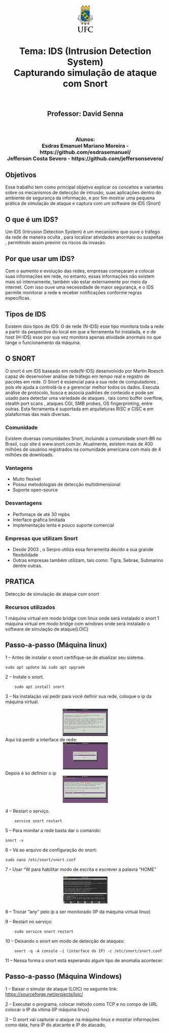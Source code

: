 <div align="center"><img src="img/index.png" alt="" style="width:80; height:85px;"/></div>

<div align="center">
<h1>Tema:  IDS (Intrusion Detection System)<br>
	Capturando simulação de ataque com Snort</h1><br>
 	<h2>Professor: David Senna </h2><br>
 	<h3>Alunos: <br>
 	 Esdras Emanuel Mariano Moreira - https://github.com/esdrasemanuel/ <br>
 	 Jefferson Costa Severo - https://github.com/jeffersonsevero/ <br></h3></div>
 
 
## Objetivos
<p>Esse trabalho tem como principal objetivo explicar os conceitos e variantes sobre os mecanismos de 
detecção de intrusão, suas aplicações dentro do ambiente de segurança da informação, e por fim mostrar uma pequena prática de simulação de ataque e captura com um software de IDS (Snort)</p>


## O que é um IDS?
<p>Um IDS (Intrusion Detection System) é um mecanismo que ouve o tráfego da rede de maneira oculta , para localizar atividades anormais ou suspeitas , permitindo assim previnir os riscos da invasão.</p>


## Por que usar um IDS?
<p>Com o aumento e evolução das redes, empresas começaram a colocar suas informações em rede, no entanto, essas informações não existem mais só internamente, também vão estar externamente por meio da internet. Com isso ouve uma necessidade de maior segurança, e o IDS permite monitorar a rede e receber notificações conforme regras específicas.</p>


## Tipos de IDS
<p>Existem dois tipos de IDS: O de rede (N-IDS) esse tipo monitora toda a rede a partir da pespectiva do local em que a ferramenta foi instalada, e o de host (H-IDS) esse por sua vez monitora apenas atividade anormais no que tange o funcionamento da máquina.</p>

## O SNORT
<p>O snort é um IDS baseado em rede(N-IDS) desenvolvido por Martin Roesch capaz de  desenvolver análise de tráfego em tempo real e registro de pacotes em rede. O Snort é essencial para a sua rede de computadores , pois ele ajuda a controlá-la e a gerenciar melhor todos os dados.
Executa análise de protocolo, busca e associa padrões de conteúdo e pode ser usado para detectar uma variedade de ataques , tais como buffer overflow, stealth port scans , ataques CGI, SMB probes, OS fingerprinting, entre outras. Esta ferramenta é suportada em arquiteturas RISC e CISC e em plataformas das mais diversas.</p>

### Comunidade
<p>Existem diversas comunidades Snort, incluindo a comunidade snort-BR no Brasil, cujo site é www.snort.com.br. Atualmente, existem mais de 400 milhões de usuários registrados na comunidade americana com mais de 4 milhões de downloads.</p>

### Vantagens
- Muito flexível
- Possui metodologias de detecção multidimensional
- Suporte open-source

### Desvantagens
- Perfomaçe de até 30 mpbs
- Interface gráfica limitada
- Implementação lenta e pouco suporte comercial

### Empresas que utilizam Snort
- Desde 2003 , o Serpro utiliza essa ferramenta devido a sua grande flexibilidade
- Outras empresas também utilizam, tais como: Tigra, Sebrae, Submarino dentre outras.


## PRATICA

Detecção de simulação de ataque com snort

### Recursos utilizados
1 máquina virtual em modo bridge com linux onde será instalado o snort
1 máquina virtual em modo bridge com windows onde será instalado o software de simulação de ataque(LOIC)

## Passo-a-passo (Máquina linux)
1 – Antes de instalar o snort certifique-se de atualizar seu sistema.
```
sudo apt update && sudo apt upgrade
```
2 – Instale o snort.
```
	sudo apt install snort
 ```
3 – Na instalação vai pedir para você definir sua rede, coloque o ip da máquina virtual.

<div align="center"><img src="img/01pratica.png" alt="" style="width:80; height:85px;"/></div>
Aqui irá perdir a interface de rede:
<div align="center"><img src="img/02pratica.png" alt="" style="width:80; height:85px;"/></div>
Depois é so definior o ip
<div align="center"><img src="img/03pratica.png" alt="" style="width:80; height:85px;"/></div>

4 – Restart o serviço.
```
	service snort restart
 ```
5 – Para monitar a rede basta dar o comando:
```
snort -v
```
6 – Vá ao arquivo de configuração do snort:
```
sudo nano /etc/snort/snort.conf
 ```
7 – Usar ^W para habilitar modo de escrita e escrever a palavra “HOME”

<div align="center"><img src="img/04pratica.png" alt="" style="width:80; height:85px;"/></div>

8 – Trocar “any” pelo ip a ser monitorado (IP da máquina virtual linux)

9 – Restart no serviço:
```
	sudo service snort restart
```
10 – Deixando o snort em modo de detecção de ataques:
```
	snort -q -A console -i (interface do IP) -c /etc/snort/snort.conf
```

11 – Nessa forma o snort está esperando algum tipo de anomalia acontecer.

## Passo-a-passo	(Máquina Windows)

1 – Baixar o simular de ataque (LOIC) no seguinte link:
	https://sourceforge.net/projects/loic/
 
 
2 – Executar o programa, colocar método como TCP e no compo de URL colocar o IP da vítima (IP máquina linux)


3 – O snort vai capturar o ataque na máquina linux e mostrar informações como data, hora IP do atacante e IP do atacado,

